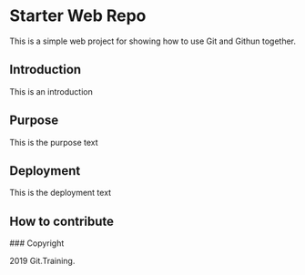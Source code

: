 # Starter Web Repo

This is a simple web project for showing how to use Git and Githun together.

## Introduction

This is an introduction

## Purpose

This is the purpose text

## Deployment

This is the deployment text 

## How to contribute

### Copyright

2019 Git.Training.
